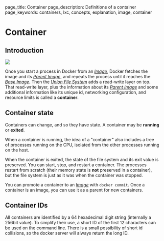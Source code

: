 page_title: Container
page_description: Definitions of a container
page_keywords: containers, lxc, concepts, explanation, image, container

# Container

## Introduction

![](/terms/images/docker-filesystems-busyboxrw.png)

Once you start a process in Docker from an [*Image*](/terms/image), Docker
fetches the image and its [*Parent Image*](/terms/image), and repeats the
process until it reaches the [*Base Image*](/terms/image/#base-image-def). Then
the [*Union File System*](/terms/layer) adds a read-write layer on top. That
read-write layer, plus the information about its [*Parent
Image*](/terms/image)
and some additional information like its unique id, networking
configuration, and resource limits is called a **container**.

## Container state

Containers can change, and so they have state. A container may be
**running** or **exited**.

When a container is running, the idea of a "container" also includes a
tree of processes running on the CPU, isolated from the other processes
running on the host.

When the container is exited, the state of the file system and its exit
value is preserved. You can start, stop, and restart a container. The
processes restart from scratch (their memory state is **not** preserved
in a container), but the file system is just as it was when the
container was stopped.

You can promote a container to an [*Image*](/terms/image) with `docker commit`.
Once a container is an image, you can use it as a parent for new containers.

## Container IDs

All containers are identified by a 64 hexadecimal digit string
(internally a 256bit value). To simplify their use, a short ID of the
first 12 characters can be used on the command line. There is a small
possibility of short id collisions, so the docker server will always
return the long ID.
